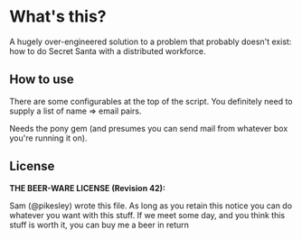 What's this?
============

A hugely over-engineered solution to a problem that probably doesn't exist: how to do Secret Santa with a distributed workforce.

How to use
----------

There are some configurables at the top of the script. You definitely need to supply a list of name => email pairs.

Needs the pony gem (and presumes you can send mail from whatever box you're running it on).

License
-------

__THE BEER-WARE LICENSE (Revision 42):__

Sam (@pikesley) wrote this file. As long as you retain this notice you
can do whatever you want with this stuff. If we meet some day, and you think
this stuff is worth it, you can buy me a beer in return
